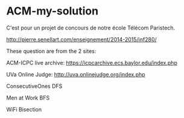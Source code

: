 # ACM-my-solution
C'est pour un projet de concours de notre école Télécom Paristech.

http://pierre.senellart.com/enseignement/2014-2015/inf280/

These question are from the 2 sites:

ACM-ICPC live archive:  https://icpcarchive.ecs.baylor.edu/index.php

UVa Online Judge: http://uva.onlinejudge.org/index.php

ConsecutiveOnes DFS

Men at Work     BFS

WiFi            Bisection
